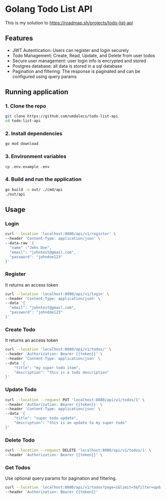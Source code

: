 # Golang Todo List API

This is my solution to https://roadmap.sh/projects/todo-list-api

## Features

- JWT Autentication: Users can register and login securely
- Todo Management: Create, Read, Update, and Delete from user todos
- Secure user management: user login info is encrypted and stored
- Postgres database: all data is stored in a sql database
- Pagination and filtering: The response is paginated and can be configured using query params

## Running application

### 1. Clone the repo

```bash
git clone https://github.com/umdalecs/todo-list-api
cd todo-list-api
```

### 2. Install dependencies

```bash
go mod download
```

### 3. Environment variables

```bash
cp .env.example .env
```

### 4. Build and run the application

```bash
go build -o out/ ./cmd/api
./out/api
```

## Usage

### Login

```bash
curl --location 'localhost:8080/api/v1/register' \
--header 'Content-Type: application/json' \
--data-raw '{
  "name" :"John Doe",
  "email": "johntest@gmail.com",
  "password": "johndoe123"
}'
```

### Register

It returns an access token

```bash
curl --location 'localhost:8080/api/v1/login' \
--header 'Content-Type: application/json' \
--data '{
  "email": "johntest@gmail.com",
  "password": "johndoe123"
}'
```

### Create Todo

It returns an access token

```bash
curl --location 'localhost:8080/api/v1/todos/' \
--header 'Authorization: Bearer {{token}}' \
--header 'Content-Type: application/json' \
--data '{
    "title": "my super todo item",
    "description": "this is a todo description"
}'
```

### Update Todo


```bash
curl --location --request PUT 'localhost:8080/api/v1/todos/1' \
--header 'Authorization: Bearer {{token}}' \
--header 'Content-Type: application/json' \
--data '{
    "title": "super todo update",
    "description": "this is an update to my super todo"
}'
```

### Delete Todo


```bash
curl --location --request DELETE 'localhost:8080/api/v1/todos/1' \
--header 'Authorization: Bearer {{token}}' \
```

### Get Todos

Use optional query params for pagination and filtering.

```bash
curl --location 'localhost:8080/api/v1/todos?page=1&limit=5&filter=updated' \
--header 'Authorization: Bearer {{token}}'
```
